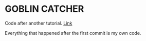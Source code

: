 GOBLIN CATCHER
======
Code after another tutorial.
[Link](http://www.lostdecadegames.com/how-to-make-a-simple-html5-canvas-game/)

Everything that happened after the first commit is my own code.